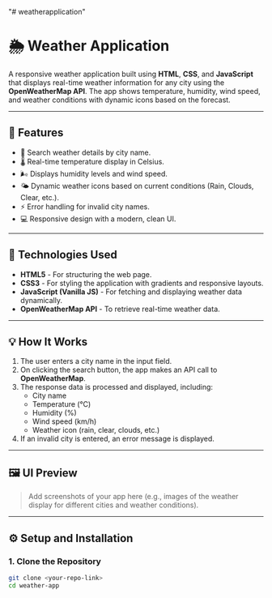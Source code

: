"# weatherapplication" 
# 🌦️ Weather Application

A responsive weather application built using **HTML**, **CSS**, and **JavaScript** that displays real-time weather information for any city using the **OpenWeatherMap API**. The app shows temperature, humidity, wind speed, and weather conditions with dynamic icons based on the forecast.

---

## 🚀 Features

- 🔎 Search weather details by city name.  
- 🌡️ Real-time temperature display in Celsius.  
- 🌬️ Displays humidity levels and wind speed.  
- 🌤️ Dynamic weather icons based on current conditions (Rain, Clouds, Clear, etc.).  
- ⚡ Error handling for invalid city names.  
- 💻 Responsive design with a modern, clean UI.

---

## 🔧 Technologies Used

- **HTML5** - For structuring the web page.  
- **CSS3** - For styling the application with gradients and responsive layouts.  
- **JavaScript (Vanilla JS)** - For fetching and displaying weather data dynamically.  
- **OpenWeatherMap API** - To retrieve real-time weather data.

---

## 💡 How It Works

1. The user enters a city name in the input field.
2. On clicking the search button, the app makes an API call to **OpenWeatherMap**.
3. The response data is processed and displayed, including:
   - City name
   - Temperature (°C)
   - Humidity (%)
   - Wind speed (km/h)
   - Weather icon (rain, clear, clouds, etc.)
4. If an invalid city is entered, an error message is displayed.

---

## 🖼️ UI Preview

> Add screenshots of your app here (e.g., images of the weather display for different cities and weather conditions).

---

## ⚙️ Setup and Installation

### 1. **Clone the Repository**
```bash
git clone <your-repo-link>
cd weather-app
